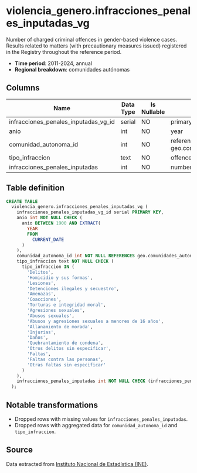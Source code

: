 # violencia_genero.infracciones_penales_inputadas_vg

Number of charged criminal offences in gender-based violence cases. Results related to matters (with precautionary measures issued) registered in the Registry throughout the reference period.

- **Time period**: 2011-2024, annual
- **Regional breakdown**: comunidades autónomas

## Columns

| Name | Data Type | Is Nullable | Description |
| --- | --- | --- | --- |
| infracciones_penales_inputadas_vg_id | serial | NO | primary key |
| anio | int | NO | year |
| comunidad_autonoma_id | int | NO | references geo.comunidades_autonomas |
| tipo_infraccion | text | NO | offence type |
| infracciones_penales_inputadas | int | NO | number of charged offences |

## Table definition

```sql
CREATE TABLE
  violencia_genero.infracciones_penales_inputadas_vg (
    infracciones_penales_inputadas_vg_id serial PRIMARY KEY,
    anio int NOT NULL CHECK (
      anio BETWEEN 1900 AND EXTRACT(
        YEAR
        FROM
          CURRENT_DATE
      )
    ),
    comunidad_autonoma_id int NOT NULL REFERENCES geo.comunidades_autonomas (comunidad_autonoma_id),
    tipo_infraccion text NOT NULL CHECK (
      tipo_infraccion IN (
        'Delitos',
        'Homicidio y sus formas',
        'Lesiones',
        'Detenciones ilegales y secuestro',
        'Amenazas',
        'Coacciones',
        'Torturas e integridad moral',
        'Agresiones sexuales',
        'Abusos sexuales',
        'Abusos y agresiones sexuales a menores de 16 años',
        'Allanamiento de morada',
        'Injurias',
        'Daños',
        'Quebrantamiento de condena',
        'Otros delitos sin especificar',
        'Faltas',
        'Faltas contra las personas',
        'Otras faltas sin especificar'
      )
    ),
    infracciones_penales_inputadas int NOT NULL CHECK (infracciones_penales_inputadas >= 0)
  );
```

## Notable transformations

- Dropped rows with missing values for `infracciones_penales_inputadas`.
- Dropped rows with aggregated data for `comunidad_autonoma_id` and `tipo_infraccion`.

## Source
Data extracted from <a href="https://www.ine.es/jaxiT3/Tabla.htm?t=28294&L=0" target="_blank">Instituto Nacional de Estadística (INE)</a>.

